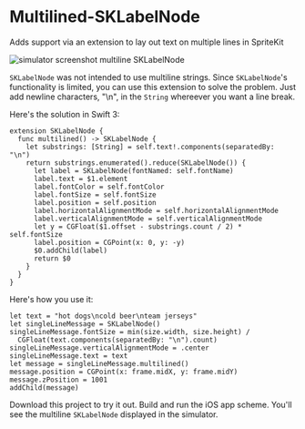 # Multilined-SKLabelNode
Adds support via an extension to lay out text on multiple lines in SpriteKit

![simulator screenshot multiline SKLabelNode](http://i.imgur.com/7TmCORE.png)

`SKLabelNode` was not intended to use multiline strings. Since `SKLabelNode`'s functionality is limited, you can use this extension to solve the problem. Just add newline characters, "\n", in the `String` whereever you want a line break.

Here's the solution in Swift 3:

    extension SKLabelNode {
      func multilined() -> SKLabelNode {
        let substrings: [String] = self.text!.components(separatedBy: "\n")
        return substrings.enumerated().reduce(SKLabelNode()) {
          let label = SKLabelNode(fontNamed: self.fontName)
          label.text = $1.element
          label.fontColor = self.fontColor
          label.fontSize = self.fontSize
          label.position = self.position
          label.horizontalAlignmentMode = self.horizontalAlignmentMode
          label.verticalAlignmentMode = self.verticalAlignmentMode
          let y = CGFloat($1.offset - substrings.count / 2) * self.fontSize
          label.position = CGPoint(x: 0, y: -y)
          $0.addChild(label)
          return $0
        }
      }
    }

Here's how you use it:

    let text = "hot dogs\ncold beer\nteam jerseys"
    let singleLineMessage = SKLabelNode()
    singleLineMessage.fontSize = min(size.width, size.height) /
      CGFloat(text.components(separatedBy: "\n").count)
    singleLineMessage.verticalAlignmentMode = .center
    singleLineMessage.text = text
    let message = singleLineMessage.multilined()
    message.position = CGPoint(x: frame.midX, y: frame.midY)
    message.zPosition = 1001
    addChild(message)
    
Download this project to try it out. Build and run the iOS app scheme. You'll see the multiline `SKLabelNode` displayed in the simulator.
